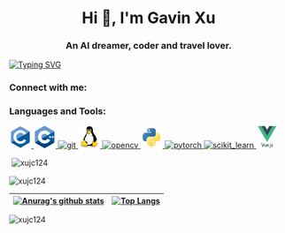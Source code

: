 <h1 align="center">Hi 👋, I'm Gavin Xu</h1>
<h3 align="center">An AI dreamer, coder and travel lover.</h3>
<a href="https://git.io/typing-svg"><img aligh="center" src="https://readme-typing-svg.demolab.com?font=Fira+Code&weight=600&duration=4000&pause=500&random=false&width=435&lines=Life+is+good...;Let's+go+fishing!" alt="Typing SVG" /></a>

<h3 align="left">Connect with me:</h3>
<p align="left">
</p>

<h3 align="left">Languages and Tools:</h3>
<p align="left"> <a href="https://www.cprogramming.com/" target="_blank" rel="noreferrer"> <img src="https://raw.githubusercontent.com/devicons/devicon/master/icons/c/c-original.svg" alt="c" width="40" height="40"/> </a> <a href="https://www.w3schools.com/cpp/" target="_blank" rel="noreferrer"> <img src="https://raw.githubusercontent.com/devicons/devicon/master/icons/cplusplus/cplusplus-original.svg" alt="cplusplus" width="40" height="40"/> </a> <a href="https://git-scm.com/" target="_blank" rel="noreferrer"> <img src="https://www.vectorlogo.zone/logos/git-scm/git-scm-icon.svg" alt="git" width="40" height="40"/> </a> <a href="https://www.linux.org/" target="_blank" rel="noreferrer"> <img src="https://raw.githubusercontent.com/devicons/devicon/master/icons/linux/linux-original.svg" alt="linux" width="40" height="40"/> </a> <a href="https://opencv.org/" target="_blank" rel="noreferrer"> <img src="https://www.vectorlogo.zone/logos/opencv/opencv-icon.svg" alt="opencv" width="40" height="40"/> </a> <a href="https://www.python.org" target="_blank" rel="noreferrer"> <img src="https://raw.githubusercontent.com/devicons/devicon/master/icons/python/python-original.svg" alt="python" width="40" height="40"/> </a> <a href="https://pytorch.org/" target="_blank" rel="noreferrer"> <img src="https://www.vectorlogo.zone/logos/pytorch/pytorch-icon.svg" alt="pytorch" width="40" height="40"/> </a> <a href="https://scikit-learn.org/" target="_blank" rel="noreferrer"> <img src="https://upload.wikimedia.org/wikipedia/commons/0/05/Scikit_learn_logo_small.svg" alt="scikit_learn" width="40" height="40"/> </a> <a href="https://vuejs.org/" target="_blank" rel="noreferrer"> <img src="https://raw.githubusercontent.com/devicons/devicon/master/icons/vuejs/vuejs-original-wordmark.svg" alt="vuejs" width="40" height="40"/> </a> </p>

<p>&nbsp;<img align="center" src="https://github-readme-stats.vercel.app/api?username=xujc124&show_icons=true&locale=en" alt="xujc124" /></p>

<p><img align="center" src="https://github-readme-streak-stats.herokuapp.com/?user=xujc124&" alt="xujc124" /></p>

| [![Anurag's github stats](https://github-readme-stats.vercel.app/api?username=xujc124)](https://github.com/anuraghazra/github-readme-stats) | [![Top Langs](https://github-readme-stats.vercel.app/api/top-langs/?username=xujc124&hide=javascript,html,css)](https://github.com/anuraghazra/github-readme-stats) |
| ------------------------------------------------------------ | ------------------------------------------------------------ |

<p align="left"> <img src="https://komarev.com/ghpvc/?username=xujc124&label=Profile%20views&color=0e75b6&style=flat" alt="xujc124" /> </p>
